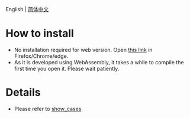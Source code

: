 English | [简体中文](./readme_cn.md)

# How to install

- No installation required for web version. Open [this link](https://github.com/stereomatchingkiss/show_cases/tree/master/ocr_tasks) in Firefox/Chrome/edge.
- As it is developed using WebAssembly, it takes a while to compile the first time you open it. Please wait patiently.

# Details

- Please refer to [show_cases](https://github.com/stereomatchingkiss/show_cases/tree/master/ocr_tasks)